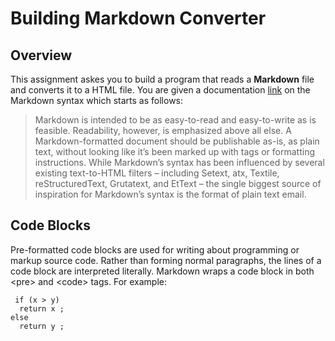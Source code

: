 Building Markdown Converter
========

Overview
---------------
This assignment askes you to build a program that reads a **Markdown** file and converts it to a HTML file.
You are given a documentation [link][1] on the Markdown syntax which starts as follows:
> Markdown is intended to be as easy-to-read and easy-to-write as is feasible.
> Readability, however, is emphasized above all else. A Markdown-formatted document should be publishable
> as-is, as plain text, without looking like it’s been marked up with tags or formatting instructions. While
> Markdown’s syntax has been influenced by several existing text-to-HTML filters – including Setext, atx,
> Textile, reStructuredText, Grutatext, and EtText – the single biggest source of inspiration for Markdown’s
> syntax is the format of plain text email.

Code Blocks
---------
Pre-formatted code blocks are used for writing about programming or markup source code.
Rather than forming normal paragraphs, the lines of a code block are interpreted literally.
Markdown wraps a code block in both \<pre\> and \<code\> tags. For example:

<pre><code> if (x > y)
  return x ;
else
  return y ;
</code></pre>

[1]: http://www.handong.edu "Handong"
